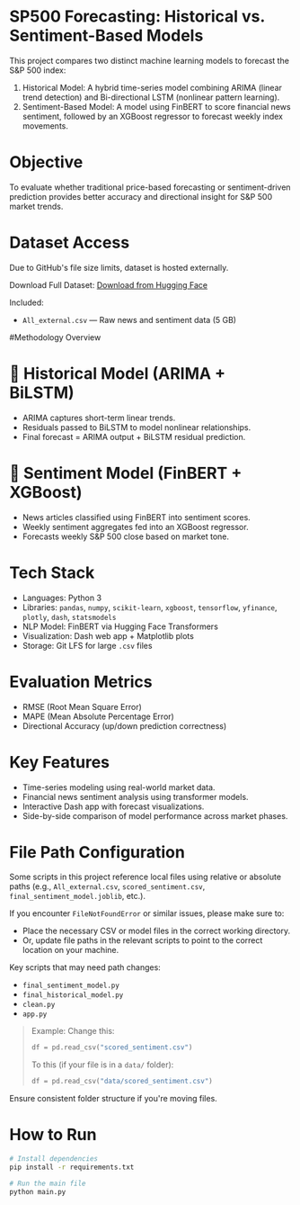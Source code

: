 # SP500 Forecasting: Historical vs. Sentiment-Based Models

This project compares two distinct machine learning models to forecast the S&P 500 index:

1. Historical Model: A hybrid time-series model combining ARIMA (linear trend detection) and Bi-directional LSTM (nonlinear pattern learning).
2. Sentiment-Based Model: A model using FinBERT to score financial news sentiment, followed by an XGBoost regressor to forecast weekly index movements.


# Objective

To evaluate whether traditional price-based forecasting or sentiment-driven prediction provides better accuracy and directional insight for S&P 500 market trends.



# Dataset Access

Due to GitHub's file size limits, dataset is hosted externally.

Download Full Dataset: 
[Download from Hugging Face](https://huggingface.co/datasets/Zihan1004/FNSPID/tree/main/Stock_news)

Included:
- `All_external.csv` — Raw news and sentiment data (5 GB)

#Methodology Overview

# 🔹 Historical Model (ARIMA + BiLSTM)
- ARIMA captures short-term linear trends.
- Residuals passed to BiLSTM to model nonlinear relationships.
- Final forecast = ARIMA output + BiLSTM residual prediction.

# 🔹 Sentiment Model (FinBERT + XGBoost)
- News articles classified using FinBERT into sentiment scores.
- Weekly sentiment aggregates fed into an XGBoost regressor.
- Forecasts weekly S&P 500 close based on market tone.



# Tech Stack

- Languages: Python 3
- Libraries: `pandas`, `numpy`, `scikit-learn`, `xgboost`, `tensorflow`, `yfinance`, `plotly`, `dash`, `statsmodels`
- NLP Model: FinBERT via Hugging Face Transformers
- Visualization: Dash web app + Matplotlib plots
- Storage: Git LFS for large `.csv` files


# Evaluation Metrics

- RMSE (Root Mean Square Error)
- MAPE (Mean Absolute Percentage Error)
- Directional Accuracy (up/down prediction correctness)



# Key Features

- Time-series modeling using real-world market data.
- Financial news sentiment analysis using transformer models.
- Interactive Dash app with forecast visualizations.
- Side-by-side comparison of model performance across market phases.

# File Path Configuration

Some scripts in this project reference local files using relative or absolute paths (e.g., `All_external.csv`, `scored_sentiment.csv`, `final_sentiment_model.joblib`, etc.).

If you encounter `FileNotFoundError` or similar issues, please make sure to:

- Place the necessary CSV or model files in the correct working directory.
- Or, update file paths in the relevant scripts to point to the correct location on your machine.

Key scripts that may need path changes:
- `final_sentiment_model.py`
- `final_historical_model.py`
- `clean.py`
- `app.py`

> Example:
> Change this:
> ```python
> df = pd.read_csv("scored_sentiment.csv")
> ```
> To this (if your file is in a `data/` folder):
> ```python
> df = pd.read_csv("data/scored_sentiment.csv")
> ```

Ensure consistent folder structure if you're moving files.



# How to Run

```bash
# Install dependencies
pip install -r requirements.txt

# Run the main file
python main.py

